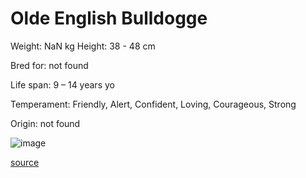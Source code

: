 # Olde English Bulldogge

Weight: NaN kg
Height: 38 - 48 cm

Bred for: not found 

Life span: 9 – 14 years yo

Temperament: Friendly, Alert, Confident, Loving, Courageous, Strong

Origin: not found

![image](https://cdn2.thedogapi.com/images/B1d5me547_1280.jpg)

[source](https://api.thedogapi.com/v1/breeds/179)
